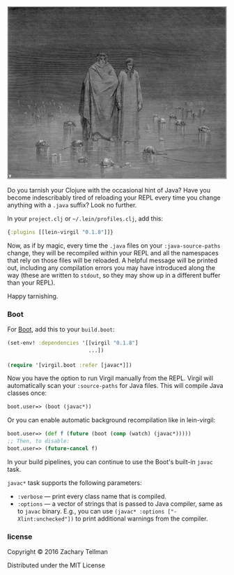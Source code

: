 ![](docs/cocytus.jpg)

Do you tarnish your Clojure with the occasional hint of Java?  Have you become indescribably tired of reloading your REPL every time you change anything with a `.java` suffix?  Look no further.

In your `project.clj` or `~/.lein/profiles.clj`, add this:

```clj
{:plugins [[lein-virgil "0.1.8"]]}
```

Now, as if by magic, every time the `.java` files on your `:java-source-paths` change, they will be recompiled within your REPL and all the namespaces that rely on those files will be reloaded.  A helpful message will be printed out, including any compilation errors you may have introduced along the way (these are written to `stdout`, so they may show up in a different buffer than your REPL).

Happy tarnishing.

### Boot

For [Boot](http://boot-clj.com/), add this to your `build.boot`:

```clj
(set-env! :dependencies '[[virgil "0.1.8"]
                          ...])

(require '[virgil.boot :refer [javac*]])
```

Now you have the option to run Virgil manually from the REPL. Virgil will
automatically scan your `:source-paths` for Java files. This will compile Java
classes once:

```clj
boot.user=> (boot (javac*))
```

Or you can enable automatic background recompilation like in lein-virgil:

```clj
boot.user=> (def f (future (boot (comp (watch) (javac*)))))
;; Then, to disable:
boot.user=> (future-cancel f)
```

In your build pipelines, you can continue to use the Boot's built-in `javac`
task.

`javac*` task supports the following parameters:

- `:verbose` — print every class name that is compiled.
- `:options` — a vector of strings that is passed to Java compiler, same as to
  `javac` binary. E.g., you can use `(javac* :options ["-Xlint:unchecked"])` to
  print additional warnings from the compiler.

### license

Copyright © 2016 Zachary Tellman

Distributed under the MIT License
